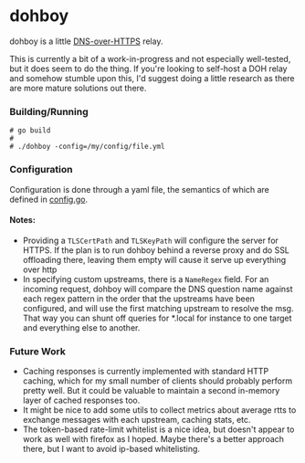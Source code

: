 # dohboy
dohboy is a little [DNS-over-HTTPS](https://tools.ietf.org/html/rfc8484) relay.

This is currently a bit of a work-in-progress and not especially well-tested, but it does seem to do the thing. If you're looking to self-host a DOH relay and somehow stumble upon this, I'd suggest doing a little research as there are more mature solutions out there. 

### Building/Running
```
# go build
#
# ./dohboy -config=/my/config/file.yml
```

### Configuration
Configuration is done through a yaml file, the semantics of which are defined in [config.go](server/config.go).

#### Notes:
- Providing a `TLSCertPath` and `TLSKeyPath` will configure the server for HTTPS. If the plan is to run dohboy behind a reverse proxy and do SSL offloading there, leaving them empty will cause it serve up everything over http
- In specifying custom upstreams, there is a `NameRegex` field. For an incoming request, dohboy will compare the DNS question name against each regex pattern in the order that the upstreams have been configured, and will use the first matching upstream to resolve the msg. That way you can shunt off queries for *.local for instance to one target and everything else to another.

### Future Work
- Caching responses is currently implemented with standard HTTP caching, which for my small number of clients should probably perform pretty well. But it could be valuable to maintain a second in-memory layer of cached responses too.
- It might be nice to add some utils to collect metrics about average rtts to exchange messages with each upstream, caching stats, etc.
- The token-based rate-limit whitelist is a nice idea, but doesn't appear to work as well with firefox as I hoped. Maybe there's a better approach there, but I want to avoid ip-based whitelisting.
